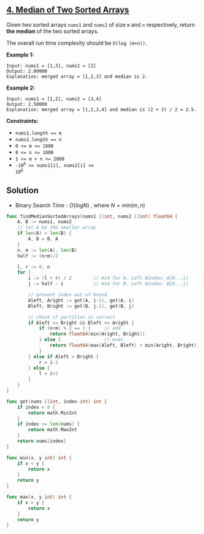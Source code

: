 ## [4. Median of Two Sorted Arrays](https://leetcode.com/problems/median-of-two-sorted-arrays/)


Given two sorted arrays `nums1` and `nums2` of size `m` and `n` respectively, return **the median** of the two sorted arrays.

The overall run time complexity should be `O(log (m+n))`.

**Example 1:**

```
Input: nums1 = [1,3], nums2 = [2]
Output: 2.00000
Explanation: merged array = [1,2,3] and median is 2.
```

**Example 2:**

```
Input: nums1 = [1,2], nums2 = [3,4]
Output: 2.50000
Explanation: merged array = [1,2,3,4] and median is (2 + 3) / 2 = 2.5.
```

**Constraints:**

*   `nums1.length == m`
*   `nums2.length == n`
*   `0 <= m <= 1000`
*   `0 <= n <= 1000`
*   `1 <= m + n <= 2000`
*   <code>-10<sup>6</sup> <= nums1[i], nums2[i] <= 10<sup>6</sup></code>



## Solution

- Binary Search	$Time: O(logN)$ , where $N = min(m, n)$ 

```go
func findMedianSortedArrays(nums1 []int, nums2 []int) float64 {
	A, B := nums1, nums2
	// let A be the smaller array
	if len(A) > len(B) {
		A, B = B, A
	}
	n, m := len(A), len(B)
	half := (n+m)/2

	l, r := 0, n
	for {
		i := (l + r) / 2		// mid for A. Left Window: A[0...i)
		j := half - i			// mid for B. Left Window: B[0...j)

		// prevent index out of bound
		Aleft, Aright := get(A, i-1), get(A, i)
		Bleft, Bright := get(B, j-1), get(B, j)

		// check if partition is correct
		if Aleft <= Bright && Bleft <= Aright {
			if (n+m) % 2 == 1 {		// odd
				return float64(min(Aright, Bright))
			} else {				// even
				return float64(max(Aleft, Bleft) + min(Aright, Bright)) / 2.0
			}
		} else if Aleft > Bright {
			r = i-1
		} else {
			l = i+1
		}
	}
}

func get(nums []int, index int) int {
	if index < 0 {
		return math.MinInt
	}
	if index >= len(nums) {
		return math.MaxInt
	}
	return nums[index]
}

func min(x, y int) int {
	if x < y {
		return x
	}
	return y
}

func max(x, y int) int {
	if x > y {
		return x
	}
	return y
}
```